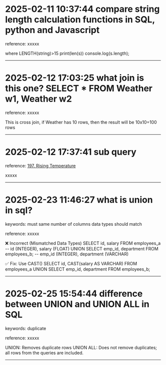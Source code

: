 # 2025-02-11 10:37:44 compare string length calculation functions in SQL, python and Javascript
reference: xxxxx

where LENGTH(string)>15
print(len(s))
console.log(s.length);
_______________________________________________________________
# 2025-02-12 17:03:25 what join is this one? SELECT * FROM Weather w1, Weather w2
reference: xxxxx

This is cross join, if Weather has 10 rows, then the result will be 10x10=100 rows
_______________________________________________________________
# 2025-02-12 17:37:41 sub query
reference: [197. Rising Temperature](https://leetcode.com/problems/rising-temperature/description/?envType=study-plan-v2&envId=top-sql-50)

xxxxx
_______________________________________________________________
# 2025-02-23 11:46:27 what is union in sql?
keywords:
must same number of columns
data types should match

reference: xxxxx

❌ Incorrect (Mismatched Data Types)
SELECT id, salary FROM employees_a  -- id (INTEGER), salary (FLOAT)
UNION
SELECT emp_id, department FROM employees_b; -- emp_id (INTEGER), department (VARCHAR)

✅ Fix: Use CAST()
SELECT id, CAST(salary AS VARCHAR) FROM employees_a
UNION
SELECT emp_id, department FROM employees_b;

_______________________________________________________________
# 2025-02-25 15:54:44 difference between UNION and UNION ALL in SQL
keywords:
duplicate

reference: xxxxx

UNION: Removes duplicate rows
UNION ALL: Does not remove duplicates; all rows from the queries are included.
_______________________________________________________________